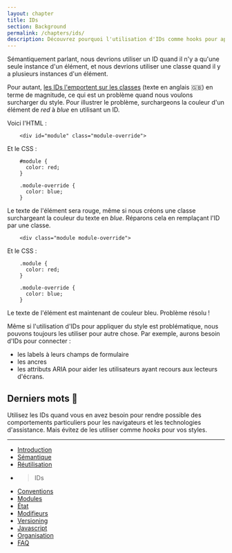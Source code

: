 ```yaml
---
layout: chapter
title: IDs
section: Background
permalink: /chapters/ids/
description: Découvrez pourquoi l'utilisation d'IDs comme hooks pour appliquer du style est problématique et ce qu'il faudrait faire à la place.
---
```

Sémantiquement parlant, nous devrions utiliser un ID quand il n'y a qu'une seule instance d'un élément, et nous devrions utiliser une classe quand il y a plusieurs instances d'un élément.

Pour autant, [les IDs l'emportent sur les classes](http://www.w3.org/TR/css3-selectors/#specificity) (texte en anglais :uk:) en terme de magnitude, ce qui est un problème quand nous voulons surcharger du style.
Pour illustrer le problème, surchargeons la couleur d'un élément de *red* à *blue* en utilisant un ID.

Voici l'HTML :

```
	<div id="module" class="module-override">
```

Et le CSS :

```
	#module {
	  color: red;
	}

	.module-override {
	  color: blue;
	}
```


Le texte de l'élément sera rouge, même si nous créons une classe surchargeant la couleur du texte en *blue*. Réparons cela en remplaçant l'ID par une classe.

```
	<div class="module module-override">
```

Et le CSS :

```
	.module {
	  color: red;
	}

	.module-override {
	  color: blue;
	}
```

Le texte de l'élément est maintenant de couleur bleu. Problème résolu !

Même si l'utilisation d'IDs pour appliquer du style est problématique, nous pouvons toujours les utiliser pour autre chose. Par exemple, aurons besoin d'IDs pour connecter :

- les labels à leurs champs de formulaire
- les ancres
- les attributs ARIA pour aider les utilisateurs ayant recours aux lecteurs d'écrans.

## Derniers mots :checkered_flag:

Utilisez les IDs quand vous en avez besoin pour rendre possible des comportements particuliers pour les navigateurs et les technologies d'assistance. Mais évitez de les utiliser comme _hooks_ pour vos styles.

---
* [Introduction](https://github.com/naomiHauret/maintainablecss.com/blob/gh-pages/_chapters/01-introduction.md)
* [Sémantique](https://github.com/naomiHauret/maintainablecss.com/blob/gh-pages/_chapters/02-semantics.md)
* [Réutilisation](https://github.com/naomiHauret/maintainablecss.com/blob/gh-pages/_chapters/03-reuse.md)
* > IDs
* [Conventions](https://github.com/naomiHauret/maintainablecss.com/blob/gh-pages/_chapters/05-conventions.md)
* [Modules](https://github.com/naomiHauret/maintainablecss.com/blob/gh-pages/_chapters/06-modules.md)
* [État](https://github.com/naomiHauret/maintainablecss.com/blob/gh-pages/_chapters/07-state.md)
* [Modifieurs](https://github.com/naomiHauret/maintainablecss.com/blob/gh-pages/_chapters/08-modifiers.md)
* [Versioning](https://github.com/naomiHauret/maintainablecss.com/blob/gh-pages/_chapters/09-versioning.md)
* [Javascript](https://github.com/naomiHauret/maintainablecss.com/blob/gh-pages/_chapters/10-javascript.md)
* [Organisation](https://github.com/naomiHauret/maintainablecss.com/blob/gh-pages/_chapters/11-organisation.md)
* [FAQ](https://github.com/naomiHauret/maintainablecss.com/blob/gh-pages/_chapters/12-faq.md)
